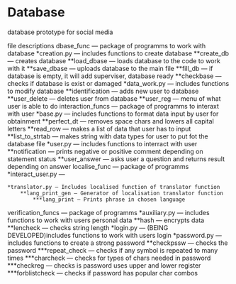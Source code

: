 # Database
database prototype for social media


file descriptions
dbase_func — package of programms to work with database
    *creation.py — includes functions to create database
        **create_db — creates database
        **load_dbase — loads database to the code to work with it
        **save_dbase — uploads database to the main file
        **fill_db — if database is empty, it will add superviser, database ready
        **checkbase — checks if database is exist or damaged
    *data_work.py — includes functions to modify database
        **identification — adds new user to database
        **user_delete — deletes user from database
        **user_reg — menu of what user is able to do
interaction_funcs — package of programms to interaxt with user
    *base.py — includes functions to format data input by user for obtainment
        **perfect_dt — removes space chars and lowers all capital letters
        **read_row — makes a list of data that user has to input
        **list_to_strtab — makes string with data types for user to put fot the database file
    *user.py — includes functions to interract with user
        **notification — prints negative or positive comment depending on statement status
        **user_answer — asks user a question and returns result depending on answer
localise_func — package of programms
    *interact_user.py —

    *translator.py — Includes localised function of translator function
        **lang_print_gen — Generator of localisation translator function
            ***lang_print — Prints phrase in chosen language
verification_funcs — package of programms
    *auxiliary.py — includes functions to work with users personal data
        **hash — encrypts data
        **lencheck — checks string length
    *login.py — (BEING DEVELOPED)includes functions to work with users login
    *password.py — includes functions to create a strong password
        **checkpssw — checks the password
            ***repeat_check — checks if any symbol is repeated to many times
            ***charcheck — checks for types of chars needed in password
            ***checkreg — checks is password uses upper and lower register
            ***forblistcheck — checks if password has popular char combos